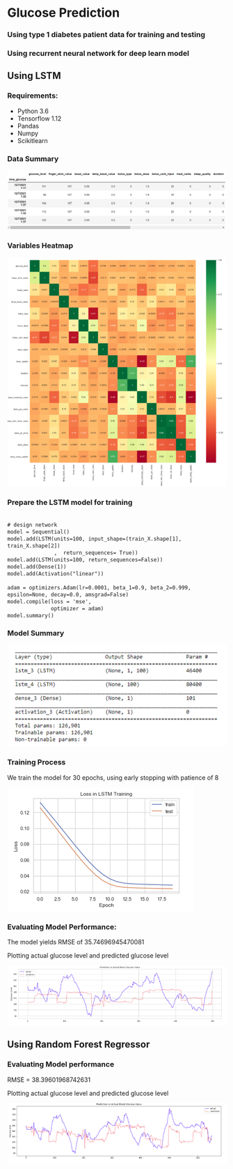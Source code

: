 # Glucose Prediction

### Using type 1 diabetes patient data for training and testing
### Using recurrent neural network for deep learn model

## Using LSTM
### Requirements: 
* Python 3.6
* Tensorflow 1.12
* Pandas 
* Numpy
* Scikitlearn

### Data Summary

![Data Head](/img/DataHead.PNG)


### Variables Heatmap
![Heatmap](/img/Heatmap.PNG)


### Prepare the LSTM model for training

```python3

# design network
model = Sequential()
model.add(LSTM(units=100, input_shape=(train_X.shape[1], train_X.shape[2]) 
               ,  return_sequences= True))
model.add(LSTM(units=100, return_sequences=False))
model.add(Dense(1))
model.add(Activation("linear"))

adam = optimizers.Adam(lr=0.0001, beta_1=0.9, beta_2=0.999, epsilon=None, decay=0.0, amsgrad=False)
model.compile(loss = 'mse', 
              optimizer = adam)
model.summary()

```

### Model Summary

![Model](/img/Model.PNG)

### Training Process
 We train the model for 30 epochs, using early stopping with patience of 8

![Training Loss](/img/TrainingLoss.PNG)

### Evaluating Model Performance:
The model yields RMSE of 35.74696945470081

Plotting actual glucose level and predicted glucose level

![Prediction vs Actual](/img/PredictionVsActual.PNG)

## Using Random Forest Regressor

### Evaluating Model performance

RMSE = 38.39601968742631

Plotting actual glucose level and predicted glucose level

![Prediction vs Actual](/img/PredictionVsActualRF.PNG)
